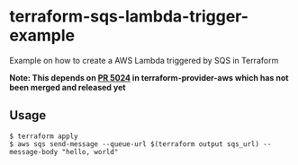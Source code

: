 # terraform-sqs-lambda-trigger-example

Example on how to create a AWS Lambda triggered by SQS in Terraform

**Note: This depends on [PR 5024](https://github.com/terraform-providers/terraform-provider-aws/pull/5024) in terraform-provider-aws which has not been merged and released yet**

## Usage

```
$ terraform apply
$ aws sqs send-message --queue-url $(terraform output sqs_url) --message-body "hello, world"
```
